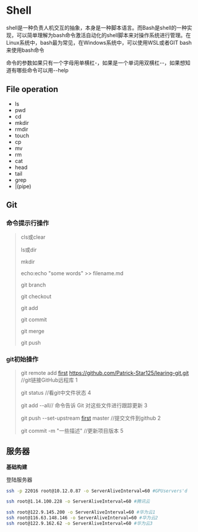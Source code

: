 # Shell

shell是一种负责人机交互的抽象，本身是一种脚本语言。而Bash是shell的一种实现，可以简单理解为bash命令激活自动化的shell脚本来对操作系统进行管理。在Linux系统中，bash最为常见，在Windows系统中，可以使用WSL或者GIT bash来使用bash命令

命令的参数如果只有一个字母用单横杠-，如果是一个单词用双横杠--，如果想知道有哪些命令可以用--help

## File operation

- ls
- pwd
- cd
- mkdir
- rmdir
- touch
- cp
- mv
- rm
- cat
- head
- tail
- grep
- |(pipe)

## Git

### 命令提示行操作

> cls或clear
>
> ls或dir
>
> mkdir
>
> echo:echo "some words" >> filename.md
>
> git branch
>
> git checkout
>
> git add
>
> git commit
>
> git merge
>
> git push
>

### git初始操作

> git remote add [first](可以是任何取的名字) https://github.com/Patrick-Star125/learing-git.git   //git链接GitHub远程库   1
>
> git status  //看git中文件状态                                                                                                                    4
>
> git add --all// 命令告诉 Git 对这些文件进行跟踪更新                                                                           3
>
> git push --set-upstream [first](一样可以是任何名字) master     //提交文件到github                                                                  2
>
> git commit -m "一些描述" //更新项目版本                                                                                             5

## 服务器

**基础构建**

登陆服务器

~~~bash
ssh -p 22016 root@10.12.0.87 -o ServerAliveInterval=60 #GPUservers'd
~~~

```bash
ssh root@1.14.100.228 -o ServerAliveInterval=60	#腾讯云
```

~~~bash
ssh root@122.9.145.200 -o ServerAliveInterval=60 #华为云1
ssh root@116.63.148.146 -o ServerAliveInterval=60 #华为云2
ssh root@122.9.162.62 -o ServerAliveInterval=60 #华为云3
~~~

